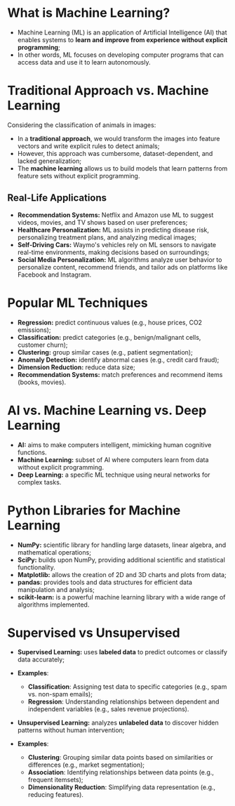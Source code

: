 # What is Machine Learning?

 - Machine Learning (ML) is an application of Artificial Intelligence (AI) that enables systems to **learn and improve from experience without explicit programming**;
 - In other words, ML focuses on developing computer programs that can access data and use it to learn autonomously.

# Traditional Approach vs. Machine Learning

Considering the classification of animals in images:

 - In a **traditional approach**, we would transform the images into feature vectors and write explicit rules to detect animals;
 - However, this approach was cumbersome, dataset-dependent, and lacked generalization;
 - The **machine learning** allows us to build models that learn patterns from feature sets without explicit programming.

## Real-Life Applications

 - **Recommendation Systems:** Netflix and Amazon use ML to suggest videos, movies, and TV shows based on user preferences;
 - **Healthcare Personalization:** ML assists in predicting disease risk, personalizing treatment plans, and analyzing medical images;
 - **Self-Driving Cars:** Waymo's vehicles rely on ML sensors to navigate real-time environments, making decisions based on surroundings;
 - **Social Media Personalization:** ML algorithms analyze user behavior to personalize content, recommend friends, and tailor ads on platforms like Facebook and Instagram.

# Popular ML Techniques

   - **Regression:** predict continuous values (e.g., house prices, CO2 emissions);
   - **Classification:** predict categories (e.g., benign/malignant cells, customer churn);
   - **Clustering:** group similar cases (e.g., patient segmentation);
   - **Anomaly Detection:** identify abnormal cases (e.g., credit card fraud);
   - **Dimension Reduction:** reduce data size;
   - **Recommendation Systems:** match preferences and recommend items (books, movies).

# AI vs. Machine Learning vs. Deep Learning
  
   - **AI:** aims to make computers intelligent, mimicking human cognitive functions.
   - **Machine Learning:** subset of AI where computers learn from data without explicit programming.
   - **Deep Learning:** a specific ML technique using neural networks for complex tasks.

# Python Libraries for Machine Learning

 - **NumPy:** scientific library for handling large datasets, linear algebra, and mathematical operations;
 - **SciPy:** builds upon NumPy, providing additional scientific and statistical functionality.
 - **Matplotlib:** allows the creation of 2D and 3D charts and plots from data;
 - **pandas:** provides tools and data structures for efficient data manipulation and analysis;
 - **scikit-learn:** is a powerful machine learning library with a wide range of algorithms implemented.

# Supervised vs Unsupervised

 - **Supervised Learning:** uses **labeled data** to predict outcomes or classify data accurately;
 - **Examples**:
    - **Classification**: Assigning test data to specific categories (e.g., spam vs. non-spam emails);
    - **Regression**: Understanding relationships between dependent and independent variables (e.g., sales revenue projections).

 - **Unsupervised Learning:** analyzes **unlabeled data** to discover hidden patterns without human intervention;
 - **Examples**:
    - **Clustering**: Grouping similar data points based on similarities or differences (e.g., market segmentation);
    - **Association**: Identifying relationships between data points (e.g., frequent itemsets);
    - **Dimensionality Reduction**: Simplifying data representation (e.g., reducing features).
